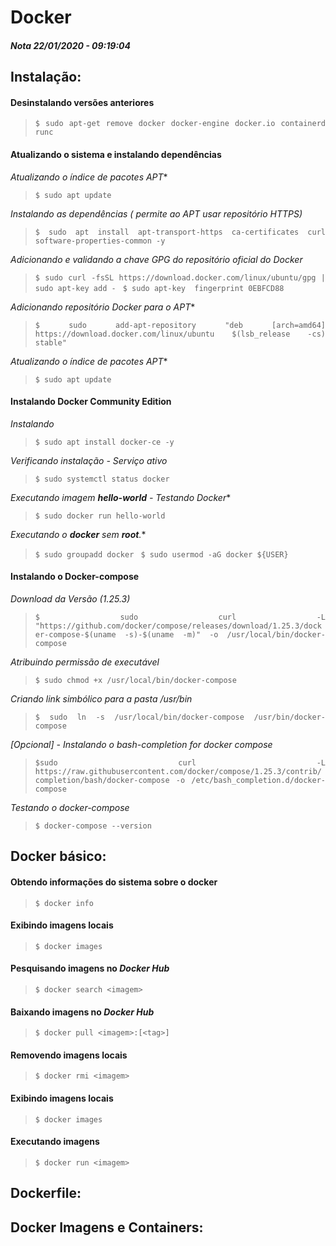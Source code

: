 Docker
========================

<div align='justify'> 

##### Nota 22/01/2020 - 09:19:04 

## Instalação:
#### Desinstalando versões anteriores
> ```$ sudo apt-get remove docker docker-engine docker.io containerd runc ```

#### Atualizando o sistema e instalando dependências
 *Atualizando o índice de pacotes APT** 
> ```$ sudo apt update ```

 *Instalando as dependências ( permite ao APT usar repositório HTTPS)*
 
> ```$ sudo apt install apt-transport-https ca-certificates curl software-properties-common -y ```

 *Adicionando e validando a chave GPG do repositório oficial do Docker* 
 
> ```$ sudo curl -fsSL https://download.docker.com/linux/ubuntu/gpg | sudo apt-key add - ```
> ```$ sudo apt-key  fingerprint 0EBFCD88 ```

*Adicionando repositório Docker para o APT**

> ```$ sudo add-apt-repository "deb [arch=amd64] https://download.docker.com/linux/ubuntu $(lsb_release -cs) stable" ```

 *Atualizando o índice de pacotes APT** 

> ```$ sudo apt update```

#### Instalando Docker Community Edition

*Instalando*

> ```$ sudo apt install docker-ce -y```

*Verificando instalação - Serviço ativo*

> ```$ sudo systemctl status docker ```

*Executando imagem **hello-world** - Testando Docker**

> ```$ sudo docker run hello-world ```

*Executando o **docker** sem **root**.**

> ```$ sudo groupadd docker ```
> ```$ sudo usermod -aG docker ${USER} ```

#### Instalando o Docker-compose

*Download da Versão (1.25.3)*

> ```$ sudo curl -L "https://github.com/docker/compose/releases/download/1.25.3/docker-compose-$(uname -s)-$(uname -m)" -o /usr/local/bin/docker-compose```

*Atribuindo permissão de executável*

> ```$ sudo chmod +x /usr/local/bin/docker-compose```

*Criando link simbólico para a pasta /usr/bin*

> ```$ sudo ln -s /usr/local/bin/docker-compose /usr/bin/docker-compose```

*[Opcional] - Instalando o bash-completion for docker compose*
> ```$sudo curl -L https://raw.githubusercontent.com/docker/compose/1.25.3/contrib/completion/bash/docker-compose -o /etc/bash_completion.d/docker-compose```


*Testando o docker-compose*

> ```$ docker-compose --version```


## Docker básico:
#### Obtendo informações do sistema sobre o docker
> ```$ docker info ```

#### Exibindo imagens locais
> ```$ docker images```

#### Pesquisando imagens no *Docker Hub*
> ```$ docker search <imagem> ```

#### Baixando imagens no *Docker Hub*
> ```$ docker pull <imagem>:[<tag>] ```

#### Removendo imagens locais
> ```$ docker rmi <imagem>```

#### Exibindo imagens locais
> ```$ docker images```

#### Executando imagens 
> ```$ docker run <imagem>```

## Dockerfile:

## Docker Imagens e Containers:



</div>
